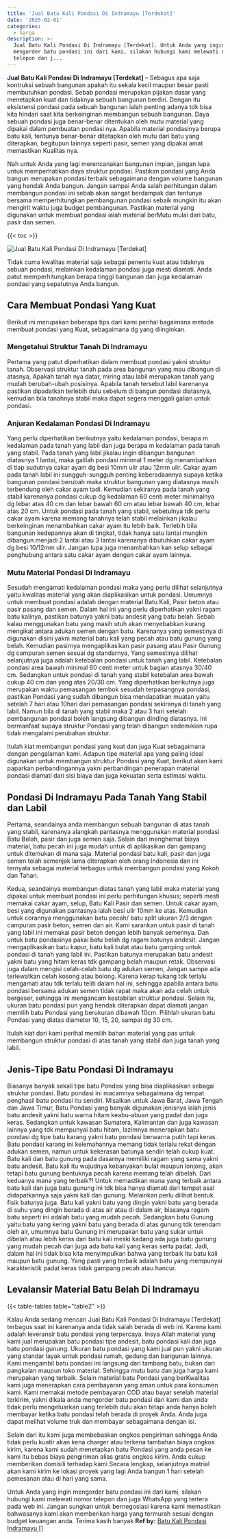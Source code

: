 ```yaml
---
title: 'Jual Batu Kali Pondasi Di Indramayu [Terdekat]'
date: '2025-02-01'
categories:
  - harga
description: >-
  Jual Batu Kali Pondasi Di Indramayu [Terdekat]. Untuk Anda yang ingin
  mengorder batu pondasi ini dari kami, silakan hubungi kami melewati nomor
  telepon dan j...
---
```


**Jual Batu Kali Pondasi Di Indramayu \[Terdekat\]** – Sebagus apa saja kontruksi sebuah bangunan apakah itu sekala kecil maupun besar pasti membutuhkan pondasi. Sebab pondasi merupakan pijakan dasar yang menetapkan kuat dan tidaknya sebuah bangunan berdiri. Dengan itu eksistensi pondasi pada sebuah bangunan ialah penting adanya tdk bisa kita hindari saat kita berkeinginan membangun sebuah bangunan. Daya sebuah pondasi juga benar-benar ditentukan oleh mutu material yang dipakai dalam pembuatan pondasi nya. Apabila material pondasinya berupa batu kali, tentunya benar-benar ditetapkan oleh mutu dari batu yang diterapkan, begitupun lainnya seperti pasir, semen yang dipakai amat memastikan Kualitas nya.

Nah untuk Anda yang lagi merencanakan bangunan impian, jangan lupa untuk memperhatikan daya struktur pondasi. Pastikan pondasi yang Anda bangun merupakan pondasi terbaik sebagaimana dengan volume bangunan yang hendak Anda bangun. Jangan sampai Anda salah perhitungan dalam membangun pondasi ini sebab akan sangat berdampak dan tentunya bersama memperhitungkan pembangunan pondasi sebaik mungkin itu akan mengirit waktu juga budget pembangunan. Pastikan material yang digunakan untuk membuat pondasi ialah material berMutu mulai dari batu, pasir dan semen.

{{< toc >}}

![Jual Batu Kali Pondasi Di Indramayu [Terdekat]](/images/jual-batu-kali-19.png)

Tidak cuma kwalitas material saja sebagai penentu kuat atau tidaknya sebuah pondasi, melainkan kedalaman pondasi juga mesti diamati. Anda patut memperhitungkan berapa tinggi bangunan dan juga kedalaman pondasi yang sepatutnya Anda bangun.

## Cara Membuat Pondasi Yang Kuat

Berikut ini merupakan beberapa tips dari kami perihal bagaimana metode membuat pondasi yang Kuat, sebagaimana dg yang diinginkan.

### Mengetahui Struktur Tanah Di Indramayu

Pertama yang patut diperhatikan dalam membuat pondasi yakni struktur tanah. Observasi struktur tanah pada area bangunan yang mau dibangun di atasnya, Apakah tanah nya datar, miring atau labil merupakan tanah yang mudah berubah-ubah posisinya. Apabila tanah tersebut labil karenanya pastikan dipadatkan terlebih dulu sebelum di bangun pondasi diatasnya, kemudian bila tanahnya stabil maka dapat segera menggali galian untuk pondasi.

### Anjuran Kedalaman Pondasi Di Indramayu

Yang perlu diperhatikan berikutnya yaitu kedalaman pondasi, berapa m kedalaman pada tanah yang labil dan juga berapa m kedalaman pada tanah yang stabil. Pada tanah yang labil jikalau ingin dibangun bangunan diatasnya 1 lantai, maka galilah pondasi minimal 1 meter dg menambahkan di tiap sudutnya cakar ayam dg besi 10mm ulir atau 12mm ulir. Cakar ayam pada tanah labil ini sungguh-sungguh penting keberadaannya supaya ketika bangunan pondasi berubah maka struktur bangunan yang diatasnya masih terbendung oleh cakar ayam tadi. Kemudian sekiranya pada tanah yang stabil karenanya pondasi cukup dg kedalaman 60 centi meter minimalnya dg lebar atas 40 cm dan lebar bawah 60 cm atau lebar bawah 40 cm, lebar atas 20 cm. Untuk pondasi pada tanah yang stabil, sebetulnya tdk perlu cakar ayam karena memang tanahnya telah stabil melainkan jikalau berkeinginan menambahkan cakar ayam itu lebih baik. Terlebih bila bangunan kedepannya akan di tingkat, tidak hanya satu lantai mungkin dibangun menjadi 2 lantai atau 3 lantai karenanya dibutuhkan cakar ayam dg besi 10/12mm ulir. Jangan lupa juga menambahkan kan selup sebagai penghubung antara satu cakar ayam dengan cakar ayam lainnya.

### Mutu Material Pondasi Di Indramayu

Sesudah mengamati kedalaman pondasi maka yang perlu dilihat selanjutnya yaitu kwalitas material yang akan diaplikasikan untuk pondasi. Umumnya untuk membuat pondasi adalah dengan material Batu Kali, Pasir beton atau pasir pasang dan semen. Dalam hal ini yang perlu diperhatikan yakni ragam batu kalinya, pastikan batunya yakni batu andesit yang batu belah. Sebab kalau menggunakan batu yang masih utuh akan menyebabkan kurang mengikat antara adukan semen dengan batu. Karenanya yang semestinya di digunakan disini yakni material batu kali yang pecah atau batu gunung yang belah. Kemudian pasirnya mengaplikasikan pasir pasang atau Pasir Gunung dg campuran semen sesuai dg standarnya, Yang semestinya dilihat selanjutnya juga adalah ketebalan pondasi untuk tanah yang labil. Ketebalan pondasi area bawah minimal 60 centi meter untuk bagian atasnya 30/40 cm. Sedangkan untuk pondasi di tanah yang stabil ketebalan area bawah cukup 40 cm dan yang atas 20/30 cm. Yang diperhatikan berikutnya juga merupakan waktu pemasangan tembok sesudah terpasangnya pondasi, pastikan Pondasi yang sudah dibangun bisa mendapatkan muatan yaitu setelah 7 hari atau 10hari dari pemasangan pondasi sekiranya di tanah yang labil. Namun bila di tanah yang stabil maka 2 atau 3 hari setelah pembangunan pondasi boleh langsung dibangun dinding diatasnya. Ini bermanfaat supaya struktur Pondasi yang telah dibangun sedemikian rupa tidak mengalami perubahan struktur.

Itulah kiat membangun pondasi yang kuat dan juga Kuat sebagaimana dengan pengalaman kami. Adapun tipe material apa yang paling ideal digunakan untuk membangun struktur Pondasi yang Kuat, berikut akan kami paparkan perbandingannya yakni perbandingan penerapan material pondasi diamati dari sisi biaya dan juga kekuatan serta estimasi waktu.

## Pondasi Di Indramayu Pada Tanah Yang Stabil dan Labil

Pertama, seandainya anda membangun sebuah bangunan di atas tanah yang stabil, karenanya alangkah pantasnya menggunakan material pondasi Batu Belah, pasir dan juga semen saja. Selain dari menghemat biaya material, batu pecah ini juga mudah untuk di aplikasikan dan gampang untuk ditemukan di mana saja. Material pondasi batu kali, pasir dan juga semen telah semenjak lama diterapkan oleh orang Indonesia dan ini ternyata sebagai material terbagus untuk membangun pondasi yang Kokoh dan Tahan.

Kedua, seandainya membangun diatas tanah yang labil maka material yang dipakai untuk membuat pondasi ini perlu perhitungan khusus; seperti mesti memakai cakar ayam, selup, Batu Kali Pasir dan semen. Untuk cakar ayam, besi yang digunakan pantasnya ialah besi ulir 10mm ke atas. Kemudian untuk corannya menggunakan batu pecah/ batu split ukuran 2/3 dengan campuran pasir beton, semen dan air. Kami sarankan untuk pasir di tanah yang labil ini memakai pasir beton dengan lebih banyak semennya. Dan untuk batu pondasinya pakai batu belah dg ragam batunya andesit. Jangan mengaplikasikan batu kapur, batu kali bulat atau batu gamping untuk pondasi di tanah yang labil ini. Pastikan batunya merupakan batu andesit yakni batu yang hitam keras tdk gampang belah maupun retak. Observasi juga dalam mengisi celah-celah batu dg adukan semen, Jangan sampe ada terlewatkan celah kosong atau bolong. Karena kerap tukang tdk terlalu mengamati atau tdk terlalu teliti dalam hal ini, sehingga apabila antara batu pondasi bersama adukan semen tidak rapat maka akan ada celah untuk bergeser, sehingga ini mengancam kestabilan struktur pondasi. Selain itu, ukuran batu pondasi pun yang hendak diterapkan dapat diamati jangan memilih batu Pondasi yang berukuran dibawah 10cm. Pilihlah ukuran batu Pondasi yang diatas diameter 10, 15, 20, sampai dg 30 cm.

Itulah kiat dari kami perihal memilih bahan material yang pas untuk membangun struktur pondasi di atas tanah yang stabil dan juga tanah yang labil.

## Jenis-Tipe Batu Pondasi Di Indramayu

Biasanya banyak sekali tipe batu Pondasi yang bisa diaplikasikan sebagai struktur pondasi. Batu pondasi ini macamnya sebagaimana dg tempat penghasil batu pondasi itu sendiri. Misalkan untuk Jawa Barat, Jawa Tengah dan Jawa Timur, Batu Pondasi yang banyak digunakan jenisnya ialah jenis batu andesit yakni batu warna hitam keabu-abuan yang padat dan juga keras. Sedangkan untuk kawasan Sumatera, Kalimantan dan juga kawasan lainnya yang tdk mempunyai batu hitam, lazimnya menerapkan batu pondasi dg tipe batu karang yakni batu pondasi berwarna putih tapi keras. Batu pondasi karang ini kelemahannya memang tidak terlalu rekat dengan adukan semen, namun untuk kekerasan batunya sendiri telah cukup kuat. Batu kali dan batu gunung pada dasarnya memiliki ragam yang sama yakni batu andesit. Batu kali itu wujudnya kebanyakan bulat maupun lonjong, akan tetapi batu gunung bentuknya pecah karena memang telah dibelah. Dari keduanya mana yang terbaik?! Untuk memastikan mana yang terbaik antara batu kali dan juga batu gunung ini tdk bisa hanya diamati dari tempat asal didapatkannya saja yakni kali dan gunung. Melainkan perlu dilihat bentuk fisik batunya juga. Batu kali yakni batu yang dingin yakni batu yang berada di suhu yang dingin berada di atas air atau di dalam air, biasanya ragam batu seperti ini adalah batu yang mudah pecah. Sedangkan batu Gunung yaitu batu yang kering yakni batu yang berada di atas gunung tdk terendam oleh air, umumnya batu Gunung ini merupakan batu yang sukar untuk dibelah atau lebih keras dari batu kali meski kadang ada juga batu gunung yang mudah pecah dan juga ada batu kali yang keras serta padat. Jadi, dalam hal ini tidak bisa kita menyimpulkan bahwa yang terbaik itu batu kali maupun batu gunung. Yang pasti yang terbaik adalah batu yang mempunyai karakteristik padat keras tidak gampang pecah atau hancur.

## Levalansir Material Batu Belah Di Indramayu

{{< table-tables table="table2" >}}

Kalau Anda sedang mencari Jual Batu Kali Pondasi Di Indramayu \[Terdekat\] terbagus saat ini karenanya anda tidak salah berada di web ini. Karena kami adalah leveransir batu pondasi yang terpercaya. Insya Allah material yang kami jual merupakan batu pondasi tipe andesit, batu pondasi kali dan juga batu pondasi gunung. Ukuran batu pondasi yang kami jual pun yakni ukuran yang standar layak untuk pondasi rumah, gedung dan bangunan lainnya. Kami mengambil batu pondasi ini langsung dari tambang batu, bukan dari pangkalan maupun toko material. Sehingga mutu batu dan juga harga kami merupakan yang terbaik. Selain material batu Pondasi yang berKwalitas kami juga menerapkan cara pembayaran yang aman untuk para konsumen kami. Kami memakai metode pembayaran COD atau bayar setelah material terkirim, yakni dikala anda mengorder batu pondasi dari kami dan anda tidak perlu mengeluarkan uang terlebih dulu akan tetapi anda hanya boleh membayar ketika batu pondasi telah berada di proyek Anda. Anda juga dapat melihat volume truk dan membayar sebagaimana dengan isi.

Selain dari itu kami juga membebaskan ongkos pengiriman sehingga Anda tidak perlu kuatir akan kena charger atau terkena tambahan biaya ongkos kirim, karena kami sudah menetapkan batu Pondasi yang anda pesan ke kami itu bebas biaya pengiriman alias gratis ongkos kirim. Anda cukup memberikan domisili terhadap kami Secara lengkap, selanjutnya matrial akan kami kirim ke lokasi proyek yang lagi Anda bangun 1 hari setelah pemesanan atau di hari yang sama.

Untuk Anda yang ingin mengorder batu pondasi ini dari kami, silakan hubungi kami melewati nomor telepon dan juga WhatsApp yang tertera pada web ini. Jangan sungkan untuk bernegosiasi karena kami memastikan bahwasanya kami akan memberikan harga yang termurah sesuai dengan budget keuangan anda. Terima kasih banyak
**Ref by:** [Batu Kali Pondasi Indramayu []](https://id.wikipedia.org/wiki/Batu)
